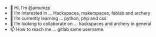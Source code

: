 - 👋 Hi, I’m @amunizp
- 👀 I’m interested in ... Hackspaces, makerspaces, fablab and archery
- 🌱 I’m currently learning ... python, php and css
- 💞️ I’m looking to collaborate on ... hackspaces and archery in general
- 📫 How to reach me ... gitlab same username. 

<!---
amunizp/amunizp is a ✨ special ✨ repository because its `README.md` (this file) appears on your GitHub profile.
You can click the Preview link to take a look at your changes.
--->
